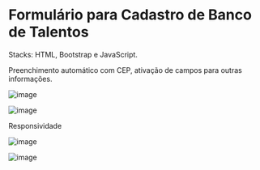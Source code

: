 # Formulário para Cadastro de Banco de Talentos

Stacks: HTML, Bootstrap e JavaScript.

Preenchimento automático com CEP, ativação de campos para outras informações.


![image](https://user-images.githubusercontent.com/94297628/187694919-24388c0e-8720-47ae-9741-77458094f0a1.png)

![image](https://user-images.githubusercontent.com/94297628/187694982-0b9e9d86-5679-4cca-b9e2-19c70c7b04fb.png)


Responsividade

![image](https://user-images.githubusercontent.com/94297628/187695099-6f9f858a-52ea-4b31-b84f-30115a5324c6.png)

![image](https://user-images.githubusercontent.com/94297628/187695170-d3176ad4-99ff-4a51-872c-cebea046f176.png)
